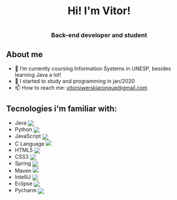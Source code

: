 
<h1 align="center"> Hi! I'm Vitor!<h1/>
<h3 align="center"> Back-end developer and student<h3/>   

## About me
- 🌱 I’m currently coursing Information Systems in UNESP, besides learning Java a lot!
- 🤔 I started to study and programming in jan/2020
- 📫 How to reach me: vitorsiwerskiaronque@gmail.com
 
## Tecnologies i'm familiar with:
- Java <img src="https://img.icons8.com/dusk/48/000000/java-coffee-cup-logo.png" align="center"/>
- Python <img src="https://img.icons8.com/dusk/48/000000/python.png" align="center"/>
- JavaScript <img src="https://img.icons8.com/dusk/48/000000/javascript-logo.png" align="center"/>
- C Language <img src="https://img.icons8.com/plasticine/48/000000/c.png"/>
- HTML5 <img src="https://img.icons8.com/dusk/48/000000/html-5.png" align="center"/>
- CSS3 <img src="https://img.icons8.com/dusk/48/000000/css3.png" align="center"/>
- Spring <img src="https://img.icons8.com/color/48/000000/spring-logo.png" align="center"/>
- Maven <img src="https://img.icons8.com/ios/48/000000/maven-ios.png"/>
- IntelliJ <img src="https://img.icons8.com/color/48/000000/intellij-idea.png" align="center"/>
- Eclipse <img src="https://img.icons8.com/officel/48/000000/java-eclipse.png" align="center"/>
- Pycharm <img src="https://img.icons8.com/color/48/000000/pycharm.png" align="center"/>
